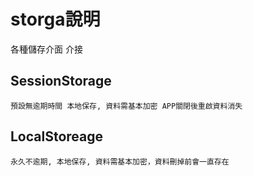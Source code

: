 # storga說明
各種儲存介面 介接

## SessionStorage
    預設無逾期時間 本地保存, 資料需基本加密 APP關閉後重啟資料消失

## LocalStoreage
    永久不逾期, 本地保存, 資料需基本加密，資料刪掉前會一直存在